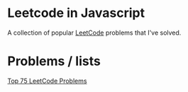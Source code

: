 # Leetcode in Javascript

A collection of popular [LeetCode](https://leetcode.com/) problems that I've solved.

# Problems / lists
[Top 75 LeetCode Problems](https://www.teamblind.com/post/New-Year-Gift---Curated-List-of-Top-100-LeetCode-Questions-to-Save-Your-Time-OaM1orEU)
